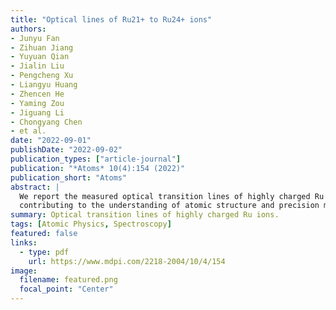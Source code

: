 ```yaml
---
title: "Optical lines of Ru21+ to Ru24+ ions"
authors:
- Junyu Fan
- Zihuan Jiang
- Yuyuan Qian
- Jialin Liu
- Pengcheng Xu
- Liangyu Huang
- Zhencen He
- Yaming Zou
- Jiguang Li
- Chongyang Chen
- et al.
date: "2022-09-01"
publishDate: "2022-09-02"
publication_types: ["article-journal"]
publication: "*Atoms* 10(4):154 (2022)"
publication_short: "Atoms"
abstract: |
  We report the measured optical transition lines of highly charged Ru ions (Ru21+ to Ru24+), 
  contributing to the understanding of atomic structure and precision metrology.
summary: Optical transition lines of highly charged Ru ions.
tags: [Atomic Physics, Spectroscopy]
featured: false
links:
  - type: pdf
    url: https://www.mdpi.com/2218-2004/10/4/154
image:
  filename: featured.png
  focal_point: "Center"
---
```

